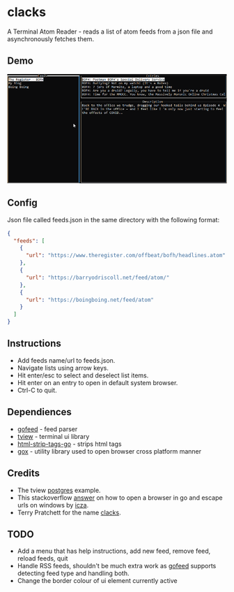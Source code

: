 # clacks
A Terminal Atom Reader - reads a list of atom feeds from a json file and asynchronously fetches them.

## Demo
![demo](img/clacksDemo.gif)

## Config
Json file called feeds.json in the same directory with the following format:
```json
{
  "feeds": [
    {
      "url": "https://www.theregister.com/offbeat/bofh/headlines.atom"
    },
    {
      "url": "https://barryodriscoll.net/feed/atom/"
    },
    {
      "url": "https://boingboing.net/feed/atom"
    }
  ]
}
```

## Instructions
- Add feeds name/url to feeds.json. 
- Navigate lists using arrow keys. 
- Hit enter/esc to select and deselect list items.
- Hit enter on an entry to open in default system browser.  
- Ctrl-C to quit.

## Dependiences 
- [gofeed](https://github.com/mmcdole/gofeed) - feed parser
- [tview](https://github.com/rivo/tview) - terminal ui library
- [html-strip-tags-go](https://github.com/grokify/html-strip-tags-go) - strips html tags
- [gox](https://github.com/icza/gox) - utility library used to open browser cross platform manner

## Credits
- The tview [postgres](https://github.com/rivo/tview/wiki/Postgres) example.
- This stackoverflow [answer](https://stackoverflow.com/questions/39320371/how-start-web-server-to-open-page-in-browser-in-golang) on how to open a browser in go and escape urls on windows by [icza](https://stackoverflow.com/users/1705598/icza).
- Terry Pratchett for the name [clacks](https://discworld.fandom.com/wiki/Clacks).

## TODO
- Add a menu that has help instructions, add new feed, remove feed, reload feeds, quit
- Handle RSS feeds, shouldn't be much extra work as [gofeed](https://github.com/mmcdole/gofeed) supports detecting feed type and handling both.
- Change the border colour of ui element currently active

